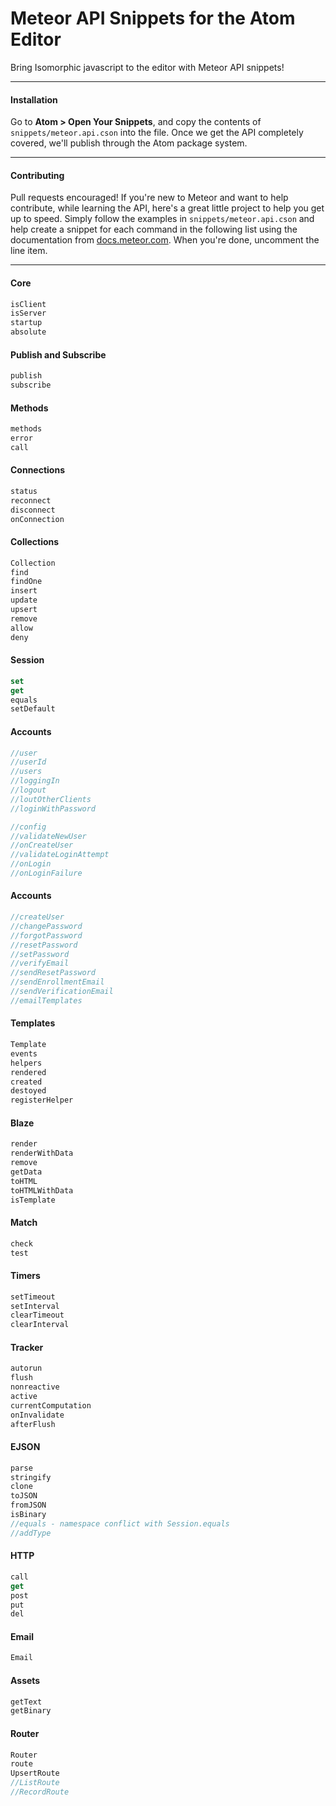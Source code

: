 Meteor API Snippets for the Atom Editor
=======================================

Bring Isomorphic javascript to the editor with Meteor API snippets!  


---------------------------------------
#### Installation  

Go to **Atom > Open Your Snippets**, and copy the contents of ``snippets/meteor.api.cson`` into the file.  Once we get the API completely covered, we'll publish through the Atom package system.  

---------------------------------------
#### Contributing  

Pull requests encouraged!  If you're new to Meteor and want to help contribute, while learning the API, here's a great little project to help you get up to speed.  Simply follow the examples in ``snippets/meteor.api.cson`` and help create a snippet for each command in the following list using the documentation from [docs.meteor.com](http://docs.meteor.com/#meteortestpackages).  When you're done, uncomment the line item.  




---------------------------------------
#### Core

````js
isClient
isServer
startup
absolute
````

#### Publish and Subscribe
````js
publish
subscribe
````

#### Methods
````js
methods
error
call
````

#### Connections
````js
status
reconnect
disconnect
onConnection
````

#### Collections
````js
Collection
find
findOne
insert
update
upsert
remove
allow
deny

````

#### Session
````js
set
get
equals
setDefault
````


#### Accounts
````js
//user
//userId
//users
//loggingIn
//logout
//loutOtherClients
//loginWithPassword

//config
//validateNewUser
//onCreateUser
//validateLoginAttempt
//onLogin
//onLoginFailure
````
#### Accounts
````js
//createUser
//changePassword
//forgotPassword
//resetPassword
//setPassword
//verifyEmail
//sendResetPassword
//sendEnrollmentEmail
//sendVerificationEmail
//emailTemplates
````


#### Templates
````js
Template
events
helpers
rendered
created
destoyed
registerHelper
````

#### Blaze  
````js
render  
renderWithData
remove
getData
toHTML
toHTMLWithData
isTemplate
````


#### Match
````js
check
test
````

#### Timers
````js
setTimeout
setInterval
clearTimeout
clearInterval
````

#### Tracker
````js
autorun
flush
nonreactive
active
currentComputation
onInvalidate
afterFlush
````


#### EJSON
````js
parse
stringify
clone
toJSON
fromJSON
isBinary
//equals - namespace conflict with Session.equals
//addType
````

#### HTTP
````js
call
get
post
put
del
````

#### Email
````js
Email
````

#### Assets
````js
getText
getBinary
````

#### Router
````js
Router
route
UpsertRoute
//ListRoute
//RecordRoute
````
